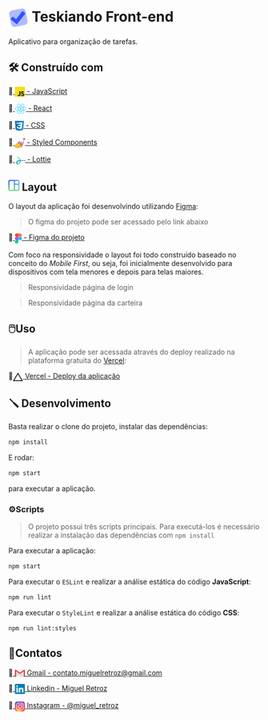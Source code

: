 # <a href="#-trybe-wallet"><img alt="trybe wallet logo" align="center" src="./public/readme/teskiando-logo.svg" width="40"/></a> Teskiando Front-end

Aplicativo para organização de tarefas.

## 🛠️ Construído com

🔹<a href="https://developer.mozilla.org/en-US/docs/Web/JavaScript">
  <img alt="JavaScript" align="center" src="./public/readme/js-logo.svg" height="20">
    - JavaScript
</a>

🔹<a href="https://reactjs.org/">
    <img alt="React js" align="center" src="./public/readme/react-logo.svg" height="20">
     - React
  </a>

🔹<a href="https://developer.mozilla.org/en-US/docs/Web/CSS">
  <img align="center" src="./public/readme/css3-logo.svg" height="20">
    - CSS
</a>

🔹<a href="https://styled-components.com/">
    <img alt="Lottie" align="center" src="./public/readme/styled-components-logo.png" height="20">
    - Styled Components
</a>

🔹<a href="https://airbnb.io/lottie/#/">
    <img alt="Lottie" align="center" src="./public/readme/lottie-logo.svg" height="20">
    - Lottie
</a>

## <a href="#-layout"><img alt="layout icon" src="./public/readme/layout-icon.svg" width="22"/></a> Layout

O layout da aplicação foi desenvolvindo utilizando <a href="https://www.figma.com/">Figma</a>:

> O figma do projeto pode ser acessado pelo link abaixo

🔹<a href="https://www.figma.com/file/223s9lQYRSZV2lkljuDQeH/T%C3%A9skiando?node-id=4%3A68">
  <img align="center" src="./public/readme/figma-logo.svg" height="20">
    - Figma do projeto
</a>

Com foco na responsividade o layout foi todo construído baseado no conceito do *Mobile First*, ou seja, foi inicialmente desenvolvido para dispositivos com tela menores e depois para telas maiores.

> Responsividade página de login

> Responsividade página da carteira

## 🖱️Uso
> A aplicação pode ser acessada através do deploy realizado na plataforma gratuita do <a href="https://vercel.com/" >Vercel</a>:

🔹<a  href="https://teskiando.vercel.app/" target="_blank"><img alt="vercel logo" 
  align="center" src="./public/readme/vercel-logo.svg" width="20"/> Vercel - Deploy da aplicação</a>

## 🪛 Desenvolvimento
Basta realizar o clone do projeto, instalar das dependências:
```bash
npm install
```

E rodar:
```bash
npm start
```
para executar a aplicação.

### ⚙️Scripts
> O projeto possui três scripts principais. Para executá-los é necessário realizar a instalação das dependências com `npm install`

Para executar a aplicação:
```bash
npm start
```

Para executar o `ESLint` e realizar a análise estática do código **JavaScript**:
```bash
npm run lint
```

Para executar o `StyleLint` e realizar a análise estática do código **CSS**:
```bash
npm run lint:styles
```

## 👤Contatos
🔹<a href = "mailto:contato.miguelretroz@gmail.com" target="_blank">
  <img align="center" src="./public/readme/gmail-logo.svg" width="20">
  Gmail - contato.miguelretroz@gmail.com
</a>

🔹<a href="https://www.linkedin.com/in/miguelretroz/" target="_blank">
  <img align="center" src="./public/readme/linkedin-logo.svg" width="20">
  Linkedin - Miguel Retroz
</a>

🔹<a href = "https://www.instagram.com/miguel_retroz/" target="_blank">
  <img align="center" src="./public/readme/instagram-logo.svg" width="20">
  Instagram - @miguel_retroz
</a>
